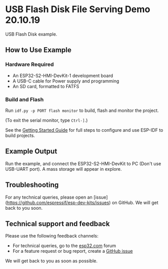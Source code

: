 # USB Flash Disk File Serving Demo 20.10.19

USB Flash Disk example.

## How to Use Example

### Hardware Required

* An ESP32-S2-HMI-DevKit-1 development board
* A USB-C cable for Power supply and programming
* An SD card, formatted to FATFS

### Build and Flash

Run `idf.py -p PORT flash monitor` to build, flash and monitor the project.

(To exit the serial monitor, type ``Ctrl-]``.)

See the [Getting Started Guide](https://docs.espressif.com/projects/esp-idf/en/latest/get-started/index.html) for full steps to configure and use ESP-IDF to build projects.

## Example Output

Run the example, and connect the ESP32-S2-HMI-DevKit to PC (Don't use USB-UART port). A  mass storage will appear in explore. 

## Troubleshooting

For any technical queries, please open an [issue] (https://github.com/espressif/esp-dev-kits/issues) on GitHub. We will get back to you soon.

## Technical support and feedback

Please use the following feedback channels:

* For technical queries, go to the [esp32.com](https://esp32.com/) forum
* For a feature request or bug report, create a [GitHub issue](https://github.com/espressif/esp-idf/issues)

We will get back to you as soon as possible.
